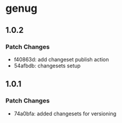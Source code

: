 # genug

## 1.0.2

### Patch Changes

- f40863d: add changeset publish action
- 54afbdb: changesets setup

## 1.0.1

### Patch Changes

- 74a0bfa: added changesets for versioning
